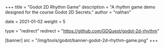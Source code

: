 +++
title = "Godot 2D Rhythm Game"
description = "A rhythm game demo designed for the course Godot 2D Secrets."
author = "nathan"

date = 2021-01-02
weight = 5

type = "redirect"
redirect = "https://github.com/GDQuest/godot-2d-rhythm"

[banner]
src = "/img/tools/godot/banner-godot-2d-rhythm-game.png"
+++


